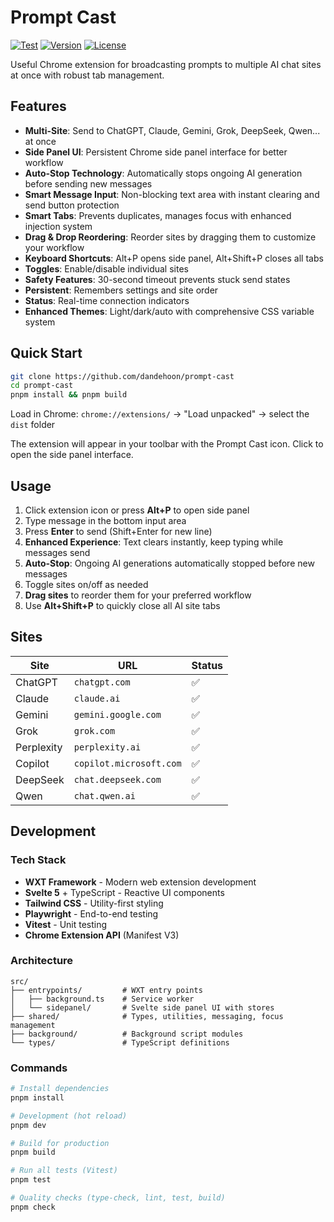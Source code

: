 # Prompt Cast

[![Test](https://github.com/dandehoon/prompt-cast/actions/workflows/test.yml/badge.svg)](https://github.com/dandehoon/prompt-cast/actions/workflows/test.yml)
[![Version](https://img.shields.io/github/v/release/dandehoon/prompt-cast)](https://github.com/dandehoon/prompt-cast/releases)
[![License](https://img.shields.io/github/license/dandehoon/prompt-cast)](LICENSE)

Useful Chrome extension for broadcasting prompts to multiple AI chat sites at once with robust tab management.

## Features

- **Multi-Site**: Send to ChatGPT, Claude, Gemini, Grok, DeepSeek, Qwen... at once
- **Side Panel UI**: Persistent Chrome side panel interface for better workflow
- **Auto-Stop Technology**: Automatically stops ongoing AI generation before sending new messages
- **Smart Message Input**: Non-blocking text area with instant clearing and send button protection
- **Smart Tabs**: Prevents duplicates, manages focus with enhanced injection system
- **Drag & Drop Reordering**: Reorder sites by dragging them to customize your workflow
- **Keyboard Shortcuts**: Alt+P opens side panel, Alt+Shift+P closes all tabs
- **Toggles**: Enable/disable individual sites
- **Safety Features**: 30-second timeout prevents stuck send states
- **Persistent**: Remembers settings and site order
- **Status**: Real-time connection indicators
- **Enhanced Themes**: Light/dark/auto with comprehensive CSS variable system

## Quick Start

```bash
git clone https://github.com/dandehoon/prompt-cast
cd prompt-cast
pnpm install && pnpm build
```

Load in Chrome: `chrome://extensions/` → "Load unpacked" → select the `dist` folder

The extension will appear in your toolbar with the Prompt Cast icon. Click to open the side panel interface.

## Usage

1. Click extension icon or press **Alt+P** to open side panel
2. Type message in the bottom input area
3. Press **Enter** to send (Shift+Enter for new line)
4. **Enhanced Experience**: Text clears instantly, keep typing while messages send
5. **Auto-Stop**: Ongoing AI generations automatically stopped before new messages
6. Toggle sites on/off as needed
7. **Drag sites** to reorder them for your preferred workflow
8. Use **Alt+Shift+P** to quickly close all AI site tabs

## Sites

| Site       | URL                     | Status |
| ---------- | ----------------------- | ------ |
| ChatGPT    | `chatgpt.com`           | ✅     |
| Claude     | `claude.ai`             | ✅     |
| Gemini     | `gemini.google.com`     | ✅     |
| Grok       | `grok.com`              | ✅     |
| Perplexity | `perplexity.ai`         | ✅     |
| Copilot    | `copilot.microsoft.com` | ✅     |
| DeepSeek   | `chat.deepseek.com`     | ✅     |
| Qwen       | `chat.qwen.ai`          | ✅     |

## Development

### Tech Stack

- **WXT Framework** - Modern web extension development
- **Svelte 5** + TypeScript - Reactive UI components
- **Tailwind CSS** - Utility-first styling
- **Playwright** - End-to-end testing
- **Vitest** - Unit testing
- **Chrome Extension API** (Manifest V3)

### Architecture

```
src/
├── entrypoints/         # WXT entry points
│   ├── background.ts    # Service worker
│   └── sidepanel/       # Svelte side panel UI with stores
├── shared/              # Types, utilities, messaging, focus management
├── background/          # Background script modules
└── types/               # TypeScript definitions
```

### Commands

```bash
# Install dependencies
pnpm install

# Development (hot reload)
pnpm dev

# Build for production
pnpm build

# Run all tests (Vitest)
pnpm test

# Quality checks (type-check, lint, test, build)
pnpm check
```

